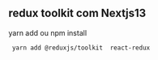 ## redux toolkit com Nextjs13 

yarn add
 ou 
npm install

```
 yarn add @reduxjs/toolkit  react-redux

```